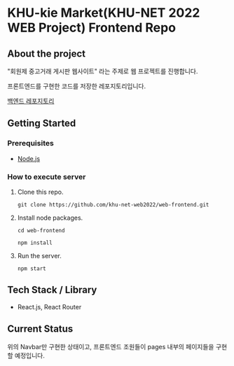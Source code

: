 # KHU-kie Market(KHU-NET 2022 WEB Project) Frontend Repo

## About the project

"회원제 중고거래 게시판 웹사이트" 라는 주제로 웹 프로젝트를 진행합니다.

프론트엔드를 구현한 코드를 저장한 레포지토리입니다.

[백엔드 레포지토리][1]

## Getting Started

### Prerequisites

- [Node.js][2]

### How to execute server

1. Clone this repo.

   `git clone https://github.com/khu-net-web2022/web-frontend.git`

1. Install node packages.

   `cd web-frontend`

   `npm install`

1. Run the server.

   `npm start`

## Tech Stack / Library

- React.js, React Router

## Current Status

위의 Navbar만 구현한 상태이고, 프론트엔드 조원들이 pages 내부의 페이지들을 구현할 예정입니다.

[1]: https://github.com/khu-net-web2022/web-backend
[2]: https://nodejs.org
